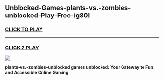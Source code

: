 
## Unblocked-Games-plants-vs.-zombies-unblocked-Play-Free-ig80l
<h3>
<a href="https://premium76.site?title=plants-vs.-zombies-unblocked&ref=19M">CLICK TO PLAY</a></h3>
<hr>

<h3>
<a href="https://premium76.site?title=plants-vs.-zombies-unblocked&ref=19M">CLICK 2 PLAY</a>
  
</h3>

<a href="https://premium76.site?title=plants-vs.-zombies-unblocked&ref=19M"><img src="https://clearcache.store/games.png"></a>


**plants-vs.-zombies-unblocked games unblocked: Your Gateway to Fun and Accessible Online Gaming**
